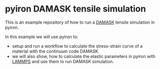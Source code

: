 # pyiron DAMASK tensile simulation
This is an example repository of how to run a [DAMASK](https://damask-multiphysics.org/index.html) tensile simulation in pyiron.

In this example we will use pyiron to:
- setup and run a workflow to calculate the stress-strain curve of a material with the continuum code DAMASK.
- we will also show, how to calculate the elastic parameters in pyiron with [LAMMPS](https://www.lammps.org/#gsc.tab=0) and use them to run DAMASK simulation.
